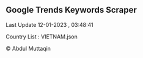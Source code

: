 

## Google Trends Keywords Scraper 
 
Last Update 12-01-2023 , 03:48:41

Country List :
VIETNAM.json



© Abdul Muttaqin 
